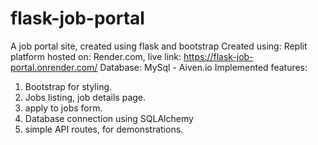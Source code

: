 # flask-job-portal
A job portal site, created using flask and bootstrap
Created using: Replit platform
hosted on: Render.com, live link: https://flask-job-portal.onrender.com/
Database: MySql - Aiven.io
Implemented features:
1) Bootstrap for styling.
2) Jobs listing, job details page.
3) apply to jobs form.
4) Database connection using SQLAlchemy
5) simple API routes, for demonstrations.
